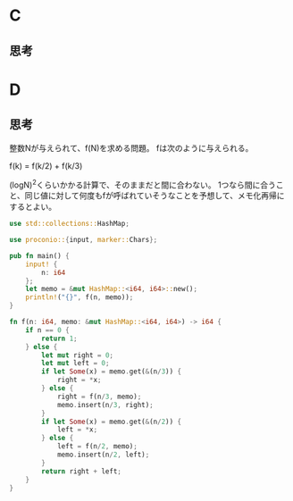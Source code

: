 # C
## 思考

# D
## 思考
整数Nが与えられて、f(N)を求める問題。
fは次のように与えられる。

f(k) = f(k/2) + f(k/3)

(logN)<sup>2</sup>くらいかかる計算で、そのままだと間に合わない。
1つなら間に合うこと、同じ値に対して何度もfが呼ばれていそうなことを予想して、メモ化再帰にするとよい。
```rust
use std::collections::HashMap;

use proconio::{input, marker::Chars};

pub fn main() {
    input! {
        n: i64
    };
    let memo = &mut HashMap::<i64, i64>::new();
    println!("{}", f(n, memo));
}

fn f(n: i64, memo: &mut HashMap::<i64, i64>) -> i64 {
    if n == 0 {
        return 1;
    } else {
        let mut right = 0;
        let mut left = 0;
        if let Some(x) = memo.get(&(n/3)) {
            right = *x;
        } else {
            right = f(n/3, memo);
            memo.insert(n/3, right);
        }
        if let Some(x) = memo.get(&(n/2)) {
            left = *x;
        } else {
            left = f(n/2, memo);
            memo.insert(n/2, left);
        }
        return right + left;
    }
}
```